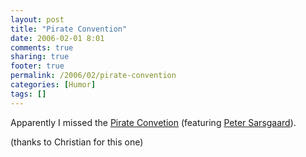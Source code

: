 ```yaml
---
layout: post
title: "Pirate Convention"
date: 2006-02-01 8:01
comments: true
sharing: true
footer: true
permalink: /2006/02/pirate-convention
categories: [Humor]
tags: []
---
```

Apparently I missed the <a href="http://www.youtube.com/watch?v=yzlkx7cCkHQ">Pirate Convetion</a> (featuring <a href="http://www.imdb.com/name/nm0765597/">Peter Sarsgaard</a>).

(thanks to Christian for this one)
